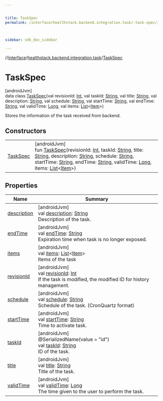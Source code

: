```yaml
---


title: TaskSpec
permalink: /interface/healthstack.backend.integration.task/-task-spec/index.html



sidebar: sdk_doc_sidebar

---
```



//[interface](/bi_interface.html)/[healthstack.backend.integration.task](../index.html)/[TaskSpec](index.html)



# TaskSpec



[androidJvm]\
data class [TaskSpec](index.html)(val revisionId: [Int](https://kotlinlang.org/api/latest/jvm/stdlib/kotlin/-int/index.html), val taskId: [String](https://kotlinlang.org/api/latest/jvm/stdlib/kotlin/-string/index.html), val title: [String](https://kotlinlang.org/api/latest/jvm/stdlib/kotlin/-string/index.html), val description: [String](https://kotlinlang.org/api/latest/jvm/stdlib/kotlin/-string/index.html), val schedule: [String](https://kotlinlang.org/api/latest/jvm/stdlib/kotlin/-string/index.html), val startTime: [String](https://kotlinlang.org/api/latest/jvm/stdlib/kotlin/-string/index.html), val endTime: [String](https://kotlinlang.org/api/latest/jvm/stdlib/kotlin/-string/index.html), val validTime: [Long](https://kotlinlang.org/api/latest/jvm/stdlib/kotlin/-long/index.html), val items: [List](https://kotlinlang.org/api/latest/jvm/stdlib/kotlin.collections/-list/index.html)&lt;[Item](../-item/index.html)&gt;)

Stores the information of the task received from backend.



## Constructors


| | |
|---|---|
| [TaskSpec](-task-spec.html) | [androidJvm]<br>fun [TaskSpec](-task-spec.html)(revisionId: [Int](https://kotlinlang.org/api/latest/jvm/stdlib/kotlin/-int/index.html), taskId: [String](https://kotlinlang.org/api/latest/jvm/stdlib/kotlin/-string/index.html), title: [String](https://kotlinlang.org/api/latest/jvm/stdlib/kotlin/-string/index.html), description: [String](https://kotlinlang.org/api/latest/jvm/stdlib/kotlin/-string/index.html), schedule: [String](https://kotlinlang.org/api/latest/jvm/stdlib/kotlin/-string/index.html), startTime: [String](https://kotlinlang.org/api/latest/jvm/stdlib/kotlin/-string/index.html), endTime: [String](https://kotlinlang.org/api/latest/jvm/stdlib/kotlin/-string/index.html), validTime: [Long](https://kotlinlang.org/api/latest/jvm/stdlib/kotlin/-long/index.html), items: [List](https://kotlinlang.org/api/latest/jvm/stdlib/kotlin.collections/-list/index.html)&lt;[Item](../-item/index.html)&gt;) |


## Properties


| Name | Summary |
|---|---|
| [description](description.html) | [androidJvm]<br>val [description](description.html): [String](https://kotlinlang.org/api/latest/jvm/stdlib/kotlin/-string/index.html)<br>Description of the task. |
| [endTime](end-time.html) | [androidJvm]<br>val [endTime](end-time.html): [String](https://kotlinlang.org/api/latest/jvm/stdlib/kotlin/-string/index.html)<br>Expiration time when task is no longer exposed. |
| [items](items.html) | [androidJvm]<br>val [items](items.html): [List](https://kotlinlang.org/api/latest/jvm/stdlib/kotlin.collections/-list/index.html)&lt;[Item](../-item/index.html)&gt;<br>Items of the task |
| [revisionId](revision-id.html) | [androidJvm]<br>val [revisionId](revision-id.html): [Int](https://kotlinlang.org/api/latest/jvm/stdlib/kotlin/-int/index.html)<br>If the task is modified, the modified ID for history management. |
| [schedule](schedule.html) | [androidJvm]<br>val [schedule](schedule.html): [String](https://kotlinlang.org/api/latest/jvm/stdlib/kotlin/-string/index.html)<br>Schedule of the task. (CronQuartz format) |
| [startTime](start-time.html) | [androidJvm]<br>val [startTime](start-time.html): [String](https://kotlinlang.org/api/latest/jvm/stdlib/kotlin/-string/index.html)<br>Time to activate task. |
| [taskId](task-id.html) | [androidJvm]<br>@SerializedName(value = &quot;id&quot;)<br>val [taskId](task-id.html): [String](https://kotlinlang.org/api/latest/jvm/stdlib/kotlin/-string/index.html)<br>ID of the task. |
| [title](title.html) | [androidJvm]<br>val [title](title.html): [String](https://kotlinlang.org/api/latest/jvm/stdlib/kotlin/-string/index.html)<br>Title of the task. |
| [validTime](valid-time.html) | [androidJvm]<br>val [validTime](valid-time.html): [Long](https://kotlinlang.org/api/latest/jvm/stdlib/kotlin/-long/index.html)<br>The time given to the user to perform the task. |



